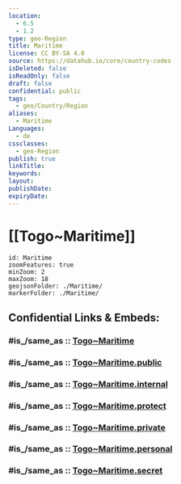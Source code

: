 ```yaml
---
location:
  - 6.5
  - 1.2
type: geo-Region
title: Maritime
license: CC BY-SA 4.0
source: https://datahub.io/core/country-codes
isDeleted: false
isReadOnly: false
draft: false
confidential: public
tags:
  - geo/Country/Region
aliases:
  - Maritime
Languages:
  - de
cssclasses:
  - geo-Region
publish: true
linkTitle:
keywords:
layout:
publishDate:
expiryDate:
---
```


# [[Togo~Maritime]] 

```leaflet
id: Maritime
zoomFeatures: true 
minZoom: 2 
maxZoom: 18
geojsonFolder: ./Maritime/
markerFolder: ./Maritime/
```


## Confidential Links & Embeds: 

### #is_/same_as :: [Togo~Maritime](/_Standards/Earth/Continent/Africa/Africa~West/Togo/Regions~Togo/Togo~Maritime.md) 

### #is_/same_as :: [Togo~Maritime.public](/_public/Earth/Continent/Africa/Africa~West/Togo/Regions~Togo/Togo~Maritime.public.md) 

### #is_/same_as :: [Togo~Maritime.internal](/_internal/Earth/Continent/Africa/Africa~West/Togo/Regions~Togo/Togo~Maritime.internal.md) 

### #is_/same_as :: [Togo~Maritime.protect](/_protect/Earth/Continent/Africa/Africa~West/Togo/Regions~Togo/Togo~Maritime.protect.md) 

### #is_/same_as :: [Togo~Maritime.private](/_private/Earth/Continent/Africa/Africa~West/Togo/Regions~Togo/Togo~Maritime.private.md) 

### #is_/same_as :: [Togo~Maritime.personal](/_personal/Earth/Continent/Africa/Africa~West/Togo/Regions~Togo/Togo~Maritime.personal.md) 

### #is_/same_as :: [Togo~Maritime.secret](/_secret/Earth/Continent/Africa/Africa~West/Togo/Regions~Togo/Togo~Maritime.secret.md)

